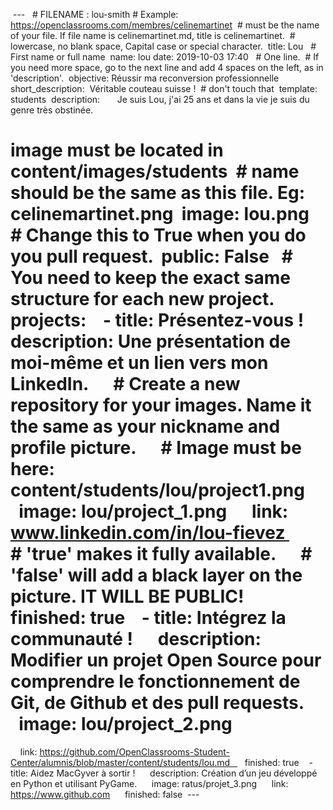  ---   # FILENAME : lou-smith # Example: https://openclassrooms.com/membres/celinemartinet  # must be the name of your file. If file name is celinemartinet.md, title is celinemartinet.  # lowercase, no blank space, Capital case or special character.  title: Lou   # First name or full name  name: lou
date: 2019-10-03 17:40   # One line.  # If you need more space, go to the next line and add 4 spaces on the left, as in 'description'.  objective: Réussir ma reconversion professionnelle   short_description:  Véritable couteau suisse !  # don't touch that  template: students  description:       Je suis Lou, j'ai 25 ans et dans la vie je suis du genre très obstinée. 
# image must be located in content/images/students  # name should be the same as this file. Eg: celinemartinet.png  image: lou.png  # Change this to True when you do you pull request.  public: False   # You need to keep the exact same structure for each new project.  projects:    - title: Présentez-vous !      description: Une présentation de moi-même et un lien vers mon LinkedIn.      # Create a new repository for your images. Name it the same as your nickname and profile picture.      # Image must be here: content/students/lou/project1.png      image: lou/project_1.png      link:  www.linkedin.com/in/lou-fievez        # 'true' makes it fully available.      # 'false' will add a black layer on the picture. IT WILL BE PUBLIC!      finished: true    - title: Intégrez la communauté !      description: Modifier un projet Open Source pour comprendre le fonctionnement de Git, de Github et des pull requests.       image: lou/project_2.png 
    link: https://github.com/OpenClassrooms-Student-Center/alumnis/blob/master/content/students/lou.md      finished: true    - title: Aidez MacGyver à sortir !      description: Création d’un jeu développé en Python et utilisant PyGame.      image: ratus/projet_3.png      link: https://www.github.com      finished: false  ---   

